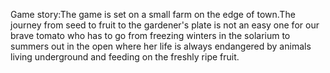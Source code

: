  Game story:The game is set on a small farm on the edge of town.The journey from seed to fruit to the gardener's plate is not an easy one for our brave tomato who has to go from freezing winters in the solarium to summers out in the open where her life is always endangered by animals living underground and feeding on the freshly ripe fruit.